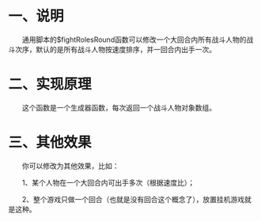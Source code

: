 # 一、说明

&emsp;&emsp;通用脚本的\$fightRolesRound函数可以修改一个大回合内所有战斗人物的战斗次序，默认的是所有战斗人物按速度排序，并一回合内出手一次。

# 二、实现原理

&emsp;&emsp;这个函数是一个生成器函数，每次返回一个战斗人物对象数组。

# 三、其他效果

&emsp;&emsp;你可以修改为其他效果，比如：

&emsp;&emsp;1、某个人物在一个大回合内可出手多次（根据速度比）；

&emsp;&emsp;2、整个游戏只做一个回合（也就是没有回合这个概念了），放置挂机游戏就是这种。
